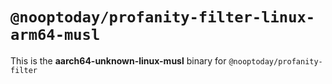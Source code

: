 # `@nooptoday/profanity-filter-linux-arm64-musl`

This is the **aarch64-unknown-linux-musl** binary for `@nooptoday/profanity-filter`
